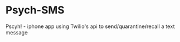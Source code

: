 Psych-SMS
=========

Pscyh! - iphone app using Twilio's api to send/quarantine/recall a text message